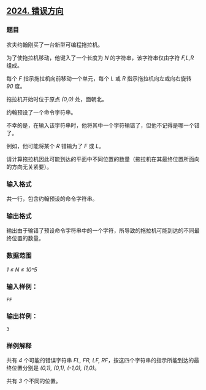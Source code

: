 ## [2024. 错误方向](https://www.acwing.com/problem/content/2026/)

### 题目

农夫约翰刚买了一台新型可编程拖拉机。

为了使拖拉机移动，他键入了一个长度为 *N* 的字符串，该字符串仅由字符 *F,L,R* 组成。

每个 *F* 指示拖拉机向前移动一个单元，每个 *L* 或 *R* 指示拖拉机向左或向右旋转 *90* 度。

拖拉机开始时位于原点 *(0,0)* 处，面朝北。

约翰预设了一个命令字符串。

不幸的是，在输入该字符串时，他将其中一个字符输错了，但他不记得是哪一个错了。

例如，他可能将某个 *R* 错输为了 *F* 或 *L*。

请计算拖拉机因此可能到达的平面中不同位置的数量（拖拉机在其最终位置所面向的方向无关紧要）。

### 输入格式

共一行，包含约翰预设的命令字符串。

### 输出格式

输出由于输错了预设命令字符串中的一个字符，所导致的拖拉机可能到达的不同最终位置的数量。

### 数据范围

*1 ≤ N ≤ 10^5*

### 输入样例：

```
FF
```

### 输出样例：

```
3
```

### 样例解释

共有 *4* 个可能的错误字符串 *FL, FR, LF, RF*，按这四个字符串的指示所能到达的最终位置分别是 *(0,1), (0,1), (-1,0), (1,0)*。

共有 *3* 个不同的位置。
